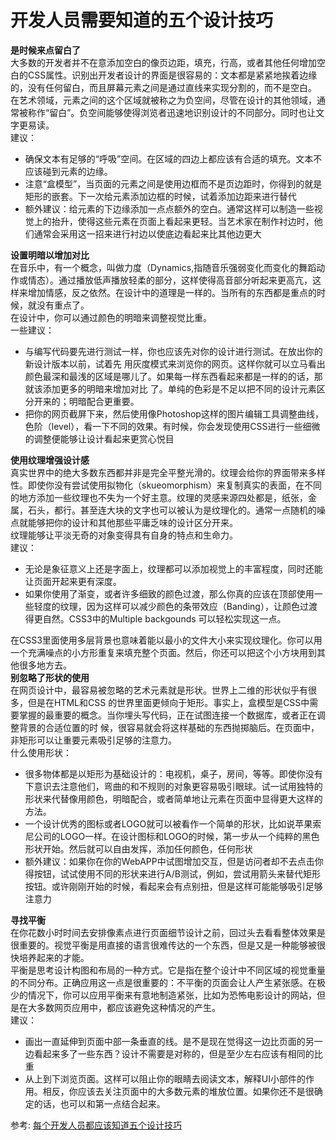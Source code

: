 # 开发人员需要知道的五个设计技巧
**是时候来点留白了**  
大多数的开发者并不在意添加空白的像页边距，填充，行高，或者其他任何增加空白的CSS属性。识别出开发者设计的界面是很容易的：文本都是紧紧地挨着边缘的，没有任何留白，而且屏幕元素之间是通过直线来实现分割的，而不是空白。  
在艺术领域，元素之间的这个区域就被称之为负空间，尽管在设计的其他领域，通常被称作“留白”。负空间能够使得浏览者迅速地识别设计的不同部分。同时也让文字更易读。  
建议：  
- 确保文本有足够的“呼吸”空间。在区域的四边上都应该有合适的填充。文本不应该碰到元素的边缘。
- 注意“盒模型”，当页面的元素之间是使用边框而不是页边距时，你得到的就是矩形的嵌套。下一次给元素添加边框的时候，试着添加边距来进行替代
- 额外建议：给元素的下边缘添加一点点额外的空白。通常这样可以制造一些视觉上的抬升，使得这些元素在页面上看起来更轻。当艺术家在制作衬边时，他们通常会采用这一招来进行衬边以使底边看起来比其他边更大

**设置明暗以增加对比**  
在音乐中，有一个概念，叫做力度（Dynamics,指随音乐强弱变化而变化的舞蹈动作或情态）。通过播放低声播放轻柔的部分，这样使得高音部分听起来更高亢，这样来增加情感，反之依然。在设计中的道理是一样的。当所有的东西都是重点的时候，就没有重点了。  
在设计中，你可以通过颜色的明暗来调整视觉比重。  
一些建议：  
- 与编写代码要先进行测试一样，你也应该先对你的设计进行测试。在放出你的新设计版本以前，试着先 用灰度模式来浏览你的网页。这样你就可以立马看出颜色最深和最浅的区域是哪儿了。如果每一样东西看起来都是一样的的话，那就该添加更多的明暗来增加对比 了。单纯的色彩是不足以把不同的设计元素区分开来的；明暗配合更重要。
- 把你的网页截屏下来，然后使用像Photoshop这样的图片编辑工具调整曲线，色阶（level），看一下不同的效果。有时候，你会发现使用CSS进行一些细微的调整便能够让设计看起来更赏心悦目

**使用纹理增强设计感**  
真实世界中的绝大多数东西都并非是完全平整光滑的。纹理会给你的界面带来多样性。即使你没有尝试使用拟物化（skueomorphism）来复制真实的表面，在不同的地方添加一些纹理也不失为一个好主意。纹理的灵感来源四处都是，纸张，金属，石头，都行。甚至连大块的文字也可以被认为是纹理化的。通常一点随机的噪点就能够把你的设计和其他那些平庸乏味的设计区分开来。  
纹理能够让平淡无奇的对象变得具有自身的特点和生命力。  
建议：  
- 无论是象征意义上还是字面上，纹理都可以添加视觉上的丰富程度，同时还能让页面开起来更有深度。
- 如果你使用了渐变，或者许多细致的颜色过渡，那么你真的应该在顶部使用一些轻度的纹理，因为这样可以减少颜色的条带效应（Banding），让颜色过渡得更自然。CSS3中的Multiple backgounds 可以轻松实现这一点。

在CSS3里面使用多层背景也意味着能以最小的文件大小来实现纹理化。你可以用一个充满噪点的小方形重复来填充整个页面。然后，你还可以把这个小方块用到其他很多地方去。  
**别忽略了形状的使用**  
在网页设计中，最容易被忽略的艺术元素就是形状。世界上二维的形状似乎有很多，但是在HTML和CSS 的世界里面更倾向于矩形。事实上，盒模型是CSS中需要掌握的最重要的概念。当你埋头写代码，正在试图连接一个数据库，或者正在调整背景的合适位置的时 候，很容易就会将这样基础的东西抛掷脑后。在页面中，非矩形可以让重要元素吸引足够的注意力。  
什么使用形状：  
- 很多物体都是以矩形为基础设计的：电视机，桌子，房间，等等。即使你没有下意识去注意他们，弯曲的和不规则的对象更容易吸引眼球。试一试用独特的形状来代替像用颜色，明暗配合，或者简单地让元素在页面中显得更大这样的方法。  
- 一个设计优秀的图标或者LOGO就可以被看作一个简单的形状，比如说苹果索尼公司的LOGO一样。在设计图标和LOGO的时候，第一步从一个纯粹的黑色形状开始。然后就可以自由发挥，添加任何颜色，任何形状
- 额外建议：如果你在你的WebAPP中试图增加交互，但是访问者却不去点击你得按钮，试试使用不同的形状来进行A/B测试，例如，尝试用箭头来替代矩形按钮。或许刚刚开始的时候，看起来会有点别扭，但是这样可能能够吸引足够注意力

**寻找平衡**  
在你花数小时时间去安排像素点进行页面细节设计之前，回过头去看看整体效果是很重要的。视觉平衡是用直接的语言很难传达的一个东西，但是又是一种能够被很快培养起来的才能。  
平衡是思考设计构图和布局的一种方式。它是指在整个设计中不同区域的视觉重量的不同分布。正确应用这一点是很重要的：不平衡的页面会让人产生紧张感。在极少的情况下，你可以应用平衡来有意地制造紧张，比如为恐怖电影设计的网站，但是在大多数网页应用中，都应该避免这种情况的产生。  
建议：  
- 画出一直延伸到页面中部一条垂直的线。是不是现在觉得这一边比页面的另一边看起来多了一些东西？设计不需要是对称的，但是至少左右应该有相同的比重
- 从上到下浏览页面。这样可以阻止你的眼睛去阅读文本，解释UI小部件的作用。相反，你应该去关注页面中的大多数元素的堆放位置。如果你还不是很确定的话，也可以和第一点结合起来。

参考:
[每个开发人员都应该知道五个设计技巧](https://mp.weixin.qq.com/s/00meRTWgXEniSlXyqIUzjg)
